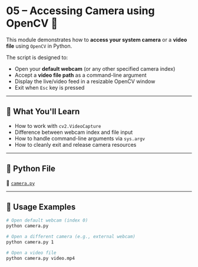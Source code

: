 # 05 – Accessing Camera using OpenCV 🎥


This module demonstrates how to **access your system camera** or a **video file** using `OpenCV` in Python.

The script is designed to:
- Open your **default webcam** (or any other specified camera index)
- Accept a **video file path** as a command-line argument
- Display the live/video feed in a resizable OpenCV window
- Exit when `Esc` key is pressed

---

## 🧠 What You'll Learn
- How to work with `cv2.VideoCapture`
- Difference between webcam index and file input
- How to handle command-line arguments via `sys.argv`
- How to cleanly exit and release camera resources

---

## 🐍 Python File
📄 [`camera.py`](camera.py)

---

## 🧪 Usage Examples

```bash
# Open default webcam (index 0)
python camera.py

# Open a different camera (e.g., external webcam)
python camera.py 1

# Open a video file
python camera.py video.mp4

